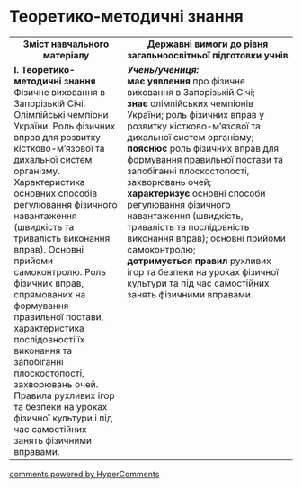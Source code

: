 <div id="hypercomments_widget" class="js-hypercomments-widget invisible"></div>

# Теоретико-методичні знання

<table>
  <tr>
    <td width="40%" align="center"><b>Зміст навчального матеріалу</b></td>
    <td width="60%" align="center"><b>Державні вимоги до рівня загальноосвітньої підготовки учнів</b></td>
  </tr>
  <tr>
<td width="40%" style="vertical-align:top !important;">
<b>І. Теоретико-методичні знання</b><br>
Фізичне виховання в Запорізькій Січі. Олімпійські чемпіони України. Роль фізичних вправ для розвитку кістково-м’язової та дихальної систем організму. Характеристика основних способів регулювання фізичного навантаження (швидкість та тривалість виконання вправ). Основні прийоми самоконтролю. Роль фізичних вправ, спрямованих на формування правильної постави, характеристика послідовності їх виконання та запобіганні плоскостопості, захворювань очей. Правила рухливих ігор та безпеки на уроках фізичної культури і під час самостійних занять фізичними вправами.
</td> 
<td width="60%" style="vertical-align:top !important;">
<i><b>Учень/учениця:</b></i><br>
<b>має уявлення</b> про фізичне виховання в Запорізькій Січі;<br>
<b>знає</b> олімпійських чемпіонів України; роль фізичних вправ у розвитку кістково-м’язової та дихальної систем організму;<br>
<b>пояснює</b> роль фізичних вправ для формування правильної постави та запобіганні плоскостопості, захворювань очей; <br>
<b>характеризує</b> основні способи регулювання фізичного навантаження (швидкість, тривалість та послідовність виконання вправ); основні прийоми самоконтролю;<br>
<b>дотримується правил</b> рухливих ігор та безпеки на уроках фізичної культури та під час самостійних занять фізичними вправами.
	</td>
  </tr>
</table>

<div class="js-hypercomments-container">
<a href="http://hypercomments.com" class="hc-link" title="comments widget">comments powered by HyperComments</a>
</div>